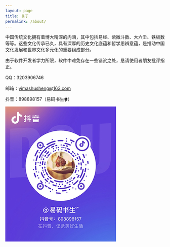 ```yaml
---
layout: page
title: 关于
permalink: /about/
---
```

中国传统文化拥有着博大精深的内涵，其中包括易经、紫微斗数、大六壬、铁板数等等。这些文化传承已久，具有深厚的历史文化底蕴和哲学思辨意蕴，是推动中国文化发展和世界文化多元化的重要组成部分。

由于软件开发者学力所限，软件中难免存在一些错讹之处，恳请使用者朋友批评指正。

QQ：3203906746

邮箱：<yimashusheng@163.com>

抖音：898898157（易码书生🍀）

![紫微斗数](/images/douyin2.jpg)

